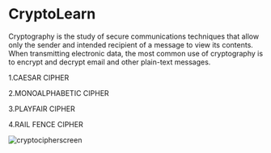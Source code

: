 # CryptoLearn
Cryptography is the study of secure communications techniques that allow only the sender and intended recipient of a message to view its contents.
When transmitting electronic data, the most common use of cryptography is to encrypt and decrypt email and other plain-text messages. 

1.CAESAR CIPHER

2.MONOALPHABETIC CIPHER

3.PLAYFAIR CIPHER

4.RAIL FENCE CIPHER

![cryptocipherscreen](https://user-images.githubusercontent.com/68988574/189520078-12aab0ef-0d33-4d68-8aa4-4083aed3977d.jpg)

